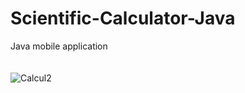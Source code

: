 # Scientific-Calculator-Java
Java mobile application 
<br /><br /><br />
![Calcul2](https://user-images.githubusercontent.com/63150702/157852285-eb535bd9-bbce-4148-9388-00f82dca4745.PNG)
